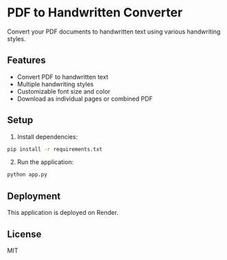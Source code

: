 # PDF to Handwritten Converter

Convert your PDF documents to handwritten text using various handwriting styles.

## Features
- Convert PDF to handwritten text
- Multiple handwriting styles
- Customizable font size and color
- Download as individual pages or combined PDF

## Setup
1. Install dependencies:
```bash
pip install -r requirements.txt
```

2. Run the application:
```bash
python app.py
```

## Deployment
This application is deployed on Render.

## License
MIT 